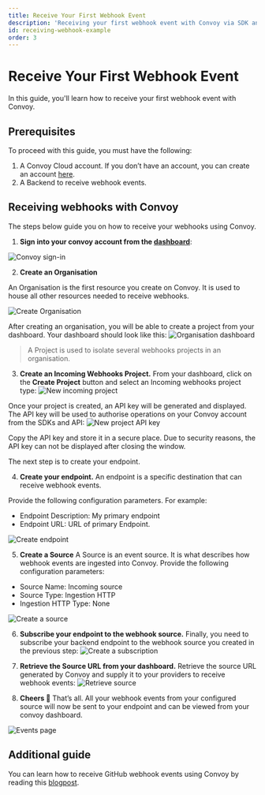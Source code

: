 ```yaml
---
title: Receive Your First Webhook Event
description: 'Receiving your first webhook event with Convoy via SDK and API'
id: receiving-webhook-example
order: 3
---
```


# Receive Your First Webhook Event
In this guide, you'll learn how to receive your first webhook event with Convoy.

## Prerequisites
To proceed with this guide, you must have the following:
1. A Convoy Cloud account. If you don’t have an account, you can create an account [here](https://dashboard.getconvoy.io).
2. A Backend to receive webhook events.

## Receiving webhooks with Convoy
The steps below guide you on how to receive your webhooks using Convoy.

1. **Sign into your convoy account from the [dashboard](https://dashboard.getconvoy.io)**:

![Convoy sign-in](/docs-assets/dashboard-login.png)

2. **Create an Organisation**
    
An Organisation is the first resource you create on Convoy. It is used to house all other resources needed to receive webhooks.

![Create Organisation](/docs-assets/create-org-dashboard.png)

After creating an organisation, you will be able to create a project from your dashboard. Your dashboard should look like this:
![Organisation dashboard](/docs-assets/org-dashboard.png)

> A Project is used to isolate several webhooks projects in an organisation.

3. **Create an Incoming Webhooks Project.**
From your dashboard, click on the **Create Project** button and select an Incoming webhooks project type:
![New incoming project](/docs-assets/in-and-out-projects.png)

Once your project is created, an API key will be generated and displayed. The API key will be used to authorise operations on your Convoy account from the SDKs and API:
![New project API key](/docs-assets/project-api-key.png)

Copy the API key and store it in a secure place. Due to security reasons, the API key can not be displayed after closing the window.

The next step is to create your endpoint.

4. **Create your endpoint.** 
An endpoint is a specific destination that can receive webhook events. 

Provide the following configuration parameters. For example:
- Endpoint Description: My primary endpoint
- Endpoint URL: URL of primary Endpoint.

![Create endpoint](/docs-assets/create-endpoint.png)

5. **Create a Source**
A Source is an event source. It is what describes how webhook events are ingested into Convoy. Provide the following configuration parameters:
- Source Name: Incoming source
- Source Type: Ingestion HTTP
- Ingestion HTTP Type: None

![Create a source](/docs-assets/create-new-source.png)

6. **Subscribe your endpoint to the webhook source.**
Finally, you need to subscribe  your backend endpoint to the webhook source you created in the previous step:
![Create a subscription](/docs-assets/create-subscription.png)

7. **Retrieve the Source URL from your dashboard.**
Retrieve the source URL generated by Convoy and supply it to your providers to receive webhook events:
![Retrieve source](/docs-assets/retrieve-source.png)

8. **Cheers 🎉**
That’s all. All your webhook events from your configured source will now be sent to your endpoint and can be viewed from your convoy dashboard.

![Events page](/docs-assets/events-page.png)

## Additional guide

You can learn how to receive GitHub webhook events using Convoy by reading this [blogpost](https://getconvoy.io/blog/receiving-wehbook-events-from-github-with-convoy).
